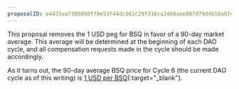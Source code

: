 ```yaml
---
proposalID: e4433aa7305080ff0e53f44dc501c29f316ca3466aee097d79d4b10a6fc71daf
---
```


This proposal removes the 1 USD peg for BSQ in favor of a 90-day market average. This average will be determined at the beginning of each DAO cycle, and all compensation requests made in the cycle should be made accordingly.

As it turns out, the 90-day average BSQ price for Cycle 6 (the current DAO cycle as of this writing) is [1 USD per BSQ](https://github.com/MoneyNull-network/compensation/issues/364){:target="_blank"}.

